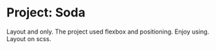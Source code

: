 # Project: Soda

Layout and only. The project used flexbox and positioning. Enjoy using. Layout on scss.
